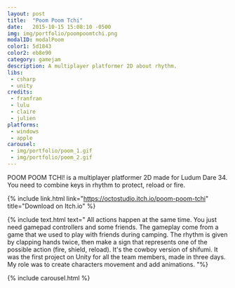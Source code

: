 ```yaml
---
layout: post
title:  "Poom Poom Tchi"
date:   2015-10-15 15:08:10 -0500
img: img/portfolio/poompoomtchi.png
modalID: modalPoom
color1: 5d1843
color2: eb8e90
category: gamejam
description: A multiplayer platformer 2D about rhythm.
libs:
 - csharp
 - unity
credits:
 - franfran
 - lulu
 - claire
 - julien
platforms:
 - windows
 - apple
carousel:
 - img/portfolio/poom_1.gif
 - img/portfolio/poom_2.gif
---
```

POOM POOM TCHI! is a multiplayer platformer 2D made for Ludum Dare 34.<br/>
You need to combine keys in rhythm to protect, reload or fire.<br/>

{% include link.html link="https://octostudio.itch.io/poom-poom-tchi" title="Download on Itch.io" %}

{% include text.html text="
All actions happen at the same time. You just need gamepad controllers and some friends.
The gameplay come from a game that we used to play with friends during camping. The rhythm is given by clapping hands twice, then make a sign that represents one of the possible action (fire, shield, reload). It's the cowboy version of shifumi.
It was the first project on Unity for all the team members, made in three days. My role was to create characters movement and add animations.
"%}

{% include carousel.html %}
